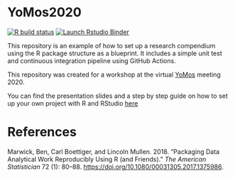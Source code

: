 <!-- README.md is generated from README.Rmd. Please edit that file -->

YoMos2020
=========

<!-- badges: start -->

[![R build
status](https://github.com/selinaZitrone/YoMos2020/workflows/R-CMD-check/badge.svg)](https://github.com/selinaZitrone/YoMos2020/actions)
[![Launch Rstudio
Binder](http://mybinder.org/badge_logo.svg)](https://mybinder.org/v2/gh/selinaZitrone/YoMos2020/master?urlpath=rstudio)
<!-- badges: end -->

This repository is an example of how to set up a research compendium using the R package structure as a blueprint. 
It includes a simple unit test and continuous integration pipeline using GitHub Actions.

This repository was created for a workshop at the virtual [YoMos](https://www.yomos.org/) meeting 2020.

You can find the presentation slides and a step by step guide on how to set up your own project with R and RStudio [here](https://selinazitrone.github.io/YoMos2020/index.html)

References
==========

Marwick, Ben, Carl Boettiger, and Lincoln Mullen. 2018. “Packaging Data
Analytical Work Reproducibly Using R (and Friends).” *The American
Statistician* 72 (1): 80–88.
<https://doi.org/10.1080/00031305.2017.1375986>.
